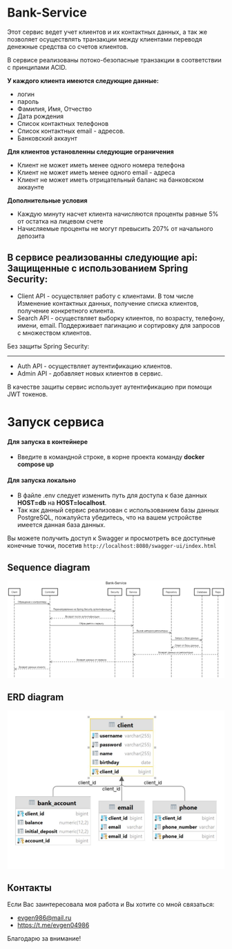 # Bank-Service

Этот сервис ведет учет клиентов и их контактных данных, а так же позволяет осуществлять транзакции между клиентами переводя денежные средства со счетов клиентов.

В сервисе реализованы потоко-безопасные транзакции в соответствии с принципами ACID.

**У каждого клиента имеются следующие данные:**
* логин
* пароль
* Фамилия, Имя, Отчество
* Дата рождения
* Список контактных телефонов
* Список контактных email - адресов.
* Банковский аккаунт

**Для клиентов установленны следующие ограничения**
* Клиент не может иметь менее одного номера телефона
* Клиент не может иметь менее одного email - адреса
* Клиент не может иметь отрицательный баланс на банковском аккаунте

**Дополнительные условия**
* Каждую минуту насчет клиента начисляются проценты равные 5% от остатка на лицевом счете
* Начисляемые проценты не могут превысить 207% от начального депозита

**В сервисе реализованны следующие api:**
Защищенные с использованием Spring Security:
---
* Client API - осуществляет работу с клиентами. В том числе Изменение контактных данных, получение списка клиентов, получение конкретного клиента.
* Search API - осуществляет выборку клиентов, по возрасту, телефону, имени, email. Поддерживает пагинацию и сортировку для запросов с множеством клиентов.

Без защиты Spring Security:

---
* Auth API - осуществляет аутентификацию клиентов.
* Admin API - добавляет новых клиентов в сервис.

В качестве защиты сервис использует аутентификацию при помощи JWT токенов.

# Запуск сервиса
#### Для запуска в контейнере
* Введите в командной строке, в корне проекта команду **docker compose up**

#### Для запуска локально
* В файле .env следует изменить путь для доступа к базе данных **HOST=db** на **HOST=localhost**.
* Так как данный сервис реализован с использованием базы данных PostgreSQL, пожалуйста убедитесь, что на вашем устройстве имеется данная база данных.

Вы можете получить доступ к Swagger и просмотреть все доступные конечные точки, посетив `http://localhost:8080/swagger-ui/index.html`

## Sequence diagram

![Sequence diagram](docs/sequence-diagram.png)


## ERD diagram

![Class diagram](docs/erd-digram.jpg)


## Контакты

Если Вас заинтересовала моя работа и Вы хотите со мной связаться:
* evgen986@mail.ru
* https://t.me/evgen04986

Благодарю за внимание!